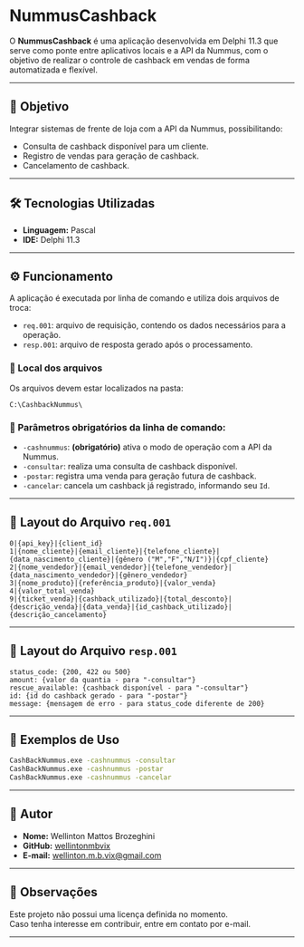 # NummusCashback

O **NummusCashback** é uma aplicação desenvolvida em Delphi 11.3 que serve como ponte entre aplicativos locais e a API da Nummus, com o objetivo de realizar o controle de cashback em vendas de forma automatizada e flexível.

---

## 🚀 Objetivo

Integrar sistemas de frente de loja com a API da Nummus, possibilitando:

- Consulta de cashback disponível para um cliente.
- Registro de vendas para geração de cashback.
- Cancelamento de cashback.

---

## 🛠️ Tecnologias Utilizadas

- **Linguagem:** Pascal
- **IDE:** Delphi 11.3

---

## ⚙️ Funcionamento

A aplicação é executada por linha de comando e utiliza dois arquivos de troca:

- `req.001`: arquivo de requisição, contendo os dados necessários para a operação.
- `resp.001`: arquivo de resposta gerado após o processamento.

### 📁 Local dos arquivos

Os arquivos devem estar localizados na pasta:

```text
C:\CashbackNummus\
```

### 🔧 Parâmetros obrigatórios da linha de comando:

- `-cashnummus`: **(obrigatório)** ativa o modo de operação com a API da Nummus.
- `-consultar`: realiza uma consulta de cashback disponível.
- `-postar`: registra uma venda para geração futura de cashback.
- `-cancelar`: cancela um cashback já registrado, informando seu `Id`.

---

## 📄 Layout do Arquivo `req.001`

```text
0|{api_key}|{client_id}
1|{nome_cliente}|{email_cliente}|{telefone_cliente}|{data_nascimento_cliente}|{gênero ("M","F","N/I")}|{cpf_cliente}
2|{nome_vendedor}|{email_vendedor}|{telefone_vendedor}|{data_nascimento_vendedor}|{gênero_vendedor}
3|{nome_produto}|{referência_produto}|{valor_venda}
4|{valor_total_venda}
9|{ticket_venda}|{cashback_utilizado}|{total_desconto}|{descrição_venda}|{data_venda}|{id_cashback_utilizado}|{descrição_cancelamento}
```

---

## 📄 Layout do Arquivo `resp.001`

```text
status_code: {200, 422 ou 500}
amount: {valor da quantia - para "-consultar"}
rescue_available: {cashback disponível - para "-consultar"}
id: {id do cashback gerado - para "-postar"}
message: {mensagem de erro - para status_code diferente de 200}
```

---

## 🧪 Exemplos de Uso

```bash
CashBackNummus.exe -cashnummus -consultar
CashBackNummus.exe -cashnummus -postar
CashBackNummus.exe -cashnummus -cancelar
```

---

## 👤 Autor

- **Nome:** Wellinton Mattos Brozeghini  
- **GitHub:** [wellintonmbvix](https://github.com/wellintonmbvix)  
- **E-mail:** wellinton.m.b.vix@gmail.com

---

## 📌 Observações

Este projeto não possui uma licença definida no momento.  
Caso tenha interesse em contribuir, entre em contato por e-mail.

---
